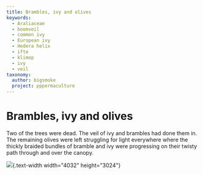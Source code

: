 ```yaml
---
title: Brambles, ivy and olives
keywords:
  - Araliaceae
  - boomveil
  - common ivy
  - European ivy
  - Hedera helix
  - ifte
  - klimop
  - ivy
  - veil
taxonomy:
  author: bigsmoke
  project: pppermaculture
---
```


# Brambles, ivy and olives

Two of the trees were dead. The veil of ivy and brambles had done them in. The remaining olives were left struggling for light everywhere where the thickly braided bundles of bramble and ivy were progressing on their twisty path through and over the canopy. 

![](Ponte_de_Pedra_2017-11-14_Olive_yard_2.jpg){.text-width width="4032" height="3024"}
